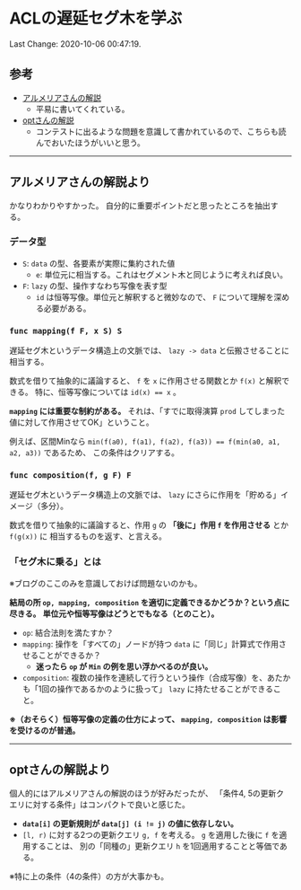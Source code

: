 # ACLの遅延セグ木を学ぶ

Last Change: 2020-10-06 00:47:19.

## 参考

- [アルメリアさんの解説](https://betrue12.hateblo.jp/entry/2020/09/22/194541)
  - 平易に書いてくれている。
- [optさんの解説](https://opt-cp.com/cp/lazysegtree-aclpc-k/)
  - コンテストに出るような問題を意識して書かれているので、こちらも読んでおいたほうがいいと思う。

---

## アルメリアさんの解説より

かなりわかりやすかった。
自分的に重要ポイントだと思ったところを抽出する。

### データ型

- `S`: `data` の型、各要素が実際に集約された値
  - `e`: 単位元に相当する。これはセグメント木と同じように考えれば良い。
- `F`: `lazy` の型、操作すなわち写像を表す型
  - `id` は恒等写像。単位元と解釈すると微妙なので、 `F` について理解を深める必要がある。

### `func mapping(f F, x S) S`

遅延セグ木というデータ構造上の文脈では、 `lazy -> data` と伝搬させることに相当する。

数式を借りて抽象的に議論すると、 `f` を `x` に作用させる関数とか `f(x)` と解釈できる。
特に、恒等写像については `id(x) == x` 。

**`mapping` には重要な制約がある。**
それは、「すでに取得演算 `prod` してしまった値に対して作用させてOK」ということ。

例えば、区間Minなら `min(f(a0), f(a1), f(a2), f(a3)) == f(min(a0, a1, a2, a3))` であるため、
この条件はクリアする。

### `func composition(f, g F) F`

遅延セグ木というデータ構造上の文脈では、 `lazy` にさらに作用を「貯める」イメージ（多分）。

数式を借りて抽象的に議論すると、作用 `g` の **「後に」作用 `f` を作用させる** とか `f(g(x))` に
相当するものを返す、と言える。

### 「セグ木に乗る」とは

※ブログのここのみを意識しておけば問題ないのかも。

**結局の所 `op, mapping, composition` を適切に定義できるかどうか？という点に尽きる。**
**単位元や恒等写像はどうとでもなる（とのこと）。**

- `op`: 結合法則を満たすか？
- `mapping`: 操作を「すべての」ノードが持つ `data` に「同じ」計算式で作用させることができるか？
  - **迷ったら `op` が `Min` の例を思い浮かべるのが良い。**
- `composition`: 複数の操作を連続して行うという操作（合成写像）を、あたかも「1回の操作であるかのように扱って」
`lazy` に持たせることができること。

**※（おそらく）恒等写像の定義の仕方によって、 `mapping, composition` は影響を受けるのが普通。**

---

## optさんの解説より

個人的にはアルメリアさんの解説のほうが好みだったが、
「条件4, 5の更新クエリに対する条件」はコンパクトで良いと感じた。

- **`data[i]` の更新規則が `data[j] (i != j)` の値に依存しない。**
- `[l, r)` に対する2つの更新クエリ `g, f` を考える。 `g` を適用した後に `f` を適用することは、
別の「同種の」更新クエリ `h` を1回適用することと等価である。

※特に上の条件（4の条件）の方が大事かも。

